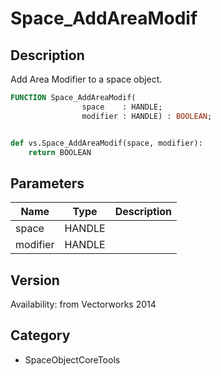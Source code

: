 # Space_AddAreaModif

## Description
Add Area Modifier to a space object.

```pascal
FUNCTION Space_AddAreaModif(
				space    : HANDLE;
				modifier : HANDLE) : BOOLEAN;
```

```python

def vs.Space_AddAreaModif(space, modifier):
    return BOOLEAN
```

## Parameters
|Name|Type|Description|
|---|---|---|
|space|HANDLE||
|modifier|HANDLE||

## Version
Availability: from Vectorworks 2014
## Category
* SpaceObjectCoreTools


